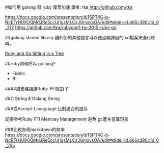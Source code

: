 #如何用 golang 幫 ruby 專案加速
講者: tka http://github.com/tka

https://docs.google.com/presentation/d/1SPT4G-b-NcETrHU9OQMdJRe5ccUj1gsMLCzJGmxvsOA/edit#slide=id.g66c386c1d_0_312
https://github.com/tka/rubyconf-tw-2015-ruby-go

##golang shared library
讓外部的其他語言可以透過編譯過的.so檔案來進行呼叫。


[Ruby and Go Sitting in a Tree](http://blog.paracode.com/2015/08/28/ruby-and-go-sitting-in-a-tree/)

##ruby如何呼叫 go lang?
* Fiddle
* ffi

####講者建議選Ruby-FFI就對了

##C String & Golang String

###從Accept-Lanaguage 比對適合的語系

記得參考Ruby FFI Memoey Management 避免 gc產生靈異現象


###比較各個markdown的效率
https://docs.google.com/presentation/d/1SPT4G-b-NcETrHU9OQMdJRe5ccUj1gsMLCzJGmxvsOA/edit#slide=id.g66c386c1d_0_255

